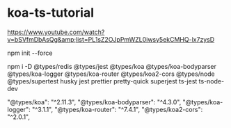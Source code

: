 # koa-ts-tutorial
https://www.youtube.com/watch?v=bSVfmDbAsQg&amp;list=PL1sZ2OJpPmWZL0iwsy5ekCMHQ-lx7zysD

npm init --force

npm i -D @types/redis @types/jest @types/koa @types/koa-bodyparser @types/koa-logger @types/koa-router @types/koa2-cors @types/node @types/supertest husky jest prettier pretty-quick superjest ts-jest ts-node-dev

"@types/koa": "^2.11.3",
    "@types/koa-bodyparser": "^4.3.0",
    "@types/koa-logger": "^3.1.1",
    "@types/koa-router": "^7.4.1",
    "@types/koa2-cors": "^2.0.1",